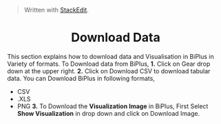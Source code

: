 


> Written with [StackEdit](https://stackedit.io/).

<center><h1>Download Data</h1></center>

This section explains how to download data and Visualisation in BiPlus in Variety of formats.
To Download data from BiPlus, 
**1.** Click on Gear drop down at the upper right. 
**2.** Click on Download CSV to download tabular data.
 You can Download BiPlus in following formats,
 - CSV
 - .XLS
-  PNG
**3.** To Download the **Visualization Image** in BiPlus, First Select **Show Visualization** in drop down and click on Download Image.
<!--stackedit_data:
eyJoaXN0b3J5IjpbMTk4NzM1MzYwNSw4ODcyOTk4OSw2NTMwND
Q1NTNdfQ==
-->